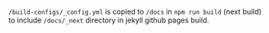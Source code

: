 `/build-configs/_config.yml` is copied to `/docs` in `npm run build` (next build) to include `/docs/_next` directory in jekyll github pages build.

